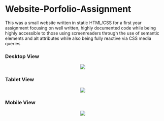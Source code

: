 # Website-Porfolio-Assignment
This was a small website written in static HTML/CSS for a first year assignment focusing on well written, highly documented code while being highly accessible to those using screenreaders through the use of semantic elements and alt attributes while also being fully reactive via CSS media queries

### Desktop View
<p align="center">
  <img src="images/" align="center">
</p>


### Tablet View
<p align="center">
  <img src="images/" align="center">
</p>


### Mobile View
<p align="center">
  <img src="images/" align="center">
</p>
